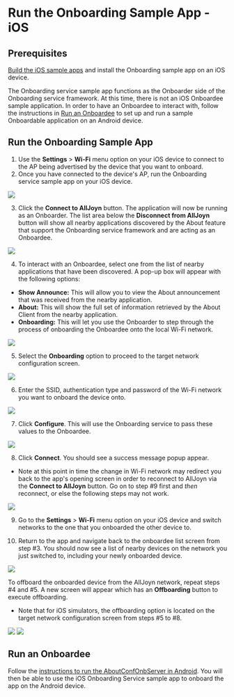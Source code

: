 # Run the Onboarding Sample App - iOS

## Prerequisites

[Build the iOS sample apps][build-ios-osx] and install the 
Onboarding sample app on an iOS device.

The Onboarding service sample app functions as the Onboarder 
side of the Onboarding service framework. At this time, there 
is not an iOS Onboardee sample application. In order to have 
an Onboardee to interact with, follow the instructions in 
[Run an Onboardee][run-onboardee] to set up and run a 
sample Onboardable application on an Android device.

## Run the Onboarding Sample App

1. Use the **Settings** > **Wi-Fi** menu option on your iOS device 
to connect to the AP being advertised by the device that you want to onboard.
2. Once you have connected to the device's AP, run the 
Onboarding service sample app on your iOS device.

  ![][1.ConnectToAllJoyn]

3. Click the **Connect to AllJoyn** button. The application will now be running 
as an Onboarder. The list area below the **Disconnect from AllJoyn** button 
will show all nearby applications discovered by the About feature that 
support the Onboarding service framework and are acting as an Onboardee.

  ![][2.SelectDevice]

4. To interact with an Onboardee, select one from the list 
of nearby applications that have been discovered. 
A pop-up box will appear with the following options:
  * **Show Announce:** This will allow you to view the About 
  announcement that was received from the nearby application.
  * **About:** This will show the full set of information 
  retrieved by the About Client from the nearby application.
  * **Onboarding:** This will let you use the Onboarder to step through 
  the process of onboarding the Onboardee onto the local Wi-Fi network.

  ![][3.ChooseOnboarding]

5. Select the **Onboarding** option to proceed to the target network 
configuration screen.

  ![][4.Onboarding]

6. Enter the SSID, authentication type and password of the Wi-Fi network 
you want to onboard the device onto.

  ![][5.FillOnboardingDetails]

7. Click **Configure**. This will use the Onboarding service to pass 
these values to the Onboardee.

  ![][6.Configure]

8. Click **Connect**. You should see a success message popup appear.
  * Note at this point in time the change in Wi-Fi network may redirect 
  you back to the app's opening screen in order to reconnect to AllJoyn 
  via the **Connect to AllJoyn** button. Go on to step #9 first and 
  *then* reconnect, or else the following steps may not work.

  ![][7.Connect]

9. Go to the **Settings** > **Wi-Fi** menu option on your iOS device 
and switch networks to the one that you onboarded the other device to. 

10. Return to the app and navigate back to the onboardee list screen from 
step #3. You should now see a list of nearby devices on the network you 
just switched to, including your newly onboarded device.

  ![][8.AllJoynNetwork]

To offboard the onboarded device from the AllJoyn network, repeat steps #4 and #5. A new screen will appear which has an **Offboarding** button to execute offboarding.
  * Note that for iOS simulators, the offboarding option is located on 
  the target network configuration screen from steps #5 to #8.

  ![][9.Offboarding]
  ![][10.OffboardComplete]

## Run an Onboardee

Follow the [instructions to run the AboutConfOnbServer in Android][onboardee]. 
You will then be able to use the iOS Onboarding Service 
sample app to onboard the app on the Android device.

[1.ConnectToAllJoyn]: /files/develop/run-sample-apps/ios-onboardingclient-sample/1.ConnectToAllJoyn.png
[2.SelectDevice]: /files/develop/run-sample-apps/ios-onboardingclient-sample/2.SelectDevice.png
[3.ChooseOnboarding]: /files/develop/run-sample-apps/ios-onboardingclient-sample/3.ChooseOnboarding.png
[4.Onboarding]: /files/develop/run-sample-apps/ios-onboardingclient-sample/4.Onboarding.png
[5.FillOnboardingDetails]: /files/develop/run-sample-apps/ios-onboardingclient-sample/5.FillOnboardingDetails.png
[6.Configure]: /files/develop/run-sample-apps/ios-onboardingclient-sample/6.Configure.png
[7.Connect]: /files/develop/run-sample-apps/ios-onboardingclient-sample/7.Connect.png
[8.AllJoynNetwork]: /files/develop/run-sample-apps/ios-onboardingclient-sample/8.AllJoynNetwork.png
[9.Offboarding]: /files/develop/run-sample-apps/ios-onboardingclient-sample/9.Offboarding.png
[10.OffboardComplete]: /files/develop/run-sample-apps/ios-onboardingclient-sample/10.OffboardComplete.png

[build-ios-osx]: /develop/building/ios-osx
[run-onboardee]: #run-an-onboardee
[onboardee]: /develop/run-sample-apps/onboarding/android#running-android-sample-onboardingserver
